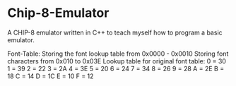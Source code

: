 # Chip-8-Emulator
A CHIP-8 emulator written in C++ to teach myself how to program a basic emulator.

Font-Table:
Storing the font lookup table from 0x0000 - 0x0010
Storing font characters from 0x010 to 0x03E
Lookup table for original font table:
0 = 30
1 = 39
2 = 22
3 = 2A
4 = 3E
5 = 20
6 = 24
7 = 34
8 = 26
9 = 28
A = 2E
B = 18
C = 14
D = 1C
E = 10
F = 12

